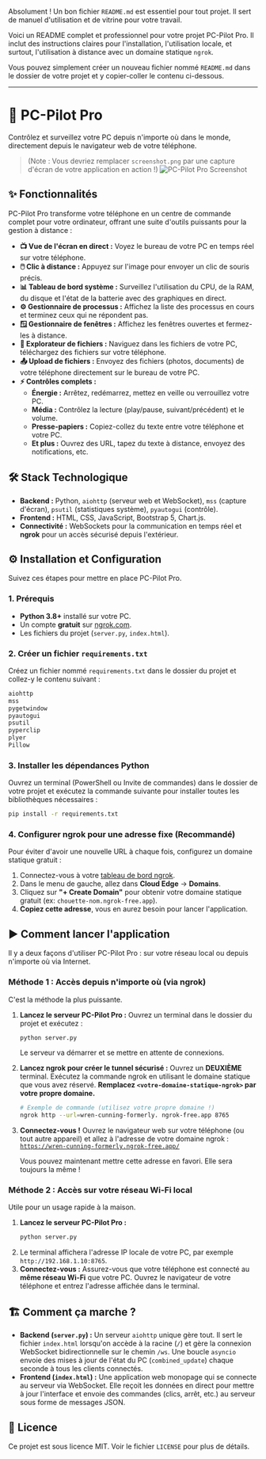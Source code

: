 Absolument ! Un bon fichier `README.md` est essentiel pour tout projet. Il sert de manuel d'utilisation et de vitrine pour votre travail.

Voici un README complet et professionnel pour votre projet PC-Pilot Pro. Il inclut des instructions claires pour l'installation, l'utilisation locale, et surtout, l'utilisation à distance avec un domaine statique `ngrok`.

Vous pouvez simplement créer un nouveau fichier nommé `README.md` dans le dossier de votre projet et y copier-coller le contenu ci-dessous.

---

# 🚀 PC-Pilot Pro

Contrôlez et surveillez votre PC depuis n'importe où dans le monde, directement depuis le navigateur web de votre téléphone.

> (Note : Vous devriez remplacer `screenshot.png` par une capture d'écran de votre application en action !)
![PC-Pilot Pro Screenshot](screenshot.png)

## ✨ Fonctionnalités

PC-Pilot Pro transforme votre téléphone en un centre de commande complet pour votre ordinateur, offrant une suite d'outils puissants pour la gestion à distance :

*   **📺 Vue de l'écran en direct :** Voyez le bureau de votre PC en temps réel sur votre téléphone.
*   **🖱️ Clic à distance :** Appuyez sur l'image pour envoyer un clic de souris précis.
*   **📊 Tableau de bord système :** Surveillez l'utilisation du CPU, de la RAM, du disque et l'état de la batterie avec des graphiques en direct.
*   **⚙️ Gestionnaire de processus :** Affichez la liste des processus en cours et terminez ceux qui ne répondent pas.
*   **🪟 Gestionnaire de fenêtres :** Affichez les fenêtres ouvertes et fermez-les à distance.
*   **📁 Explorateur de fichiers :** Naviguez dans les fichiers de votre PC, téléchargez des fichiers sur votre téléphone.
*   **📤 Upload de fichiers :** Envoyez des fichiers (photos, documents) de votre téléphone directement sur le bureau de votre PC.
*   **⚡ Contrôles complets :**
    *   **Énergie :** Arrêtez, redémarrez, mettez en veille ou verrouillez votre PC.
    *   **Média :** Contrôlez la lecture (play/pause, suivant/précédent) et le volume.
    *   **Presse-papiers :** Copiez-collez du texte entre votre téléphone et votre PC.
    *   **Et plus :** Ouvrez des URL, tapez du texte à distance, envoyez des notifications, etc.

## 🛠️ Stack Technologique

*   **Backend :** Python, `aiohttp` (serveur web et WebSocket), `mss` (capture d'écran), `psutil` (statistiques système), `pyautogui` (contrôle).
*   **Frontend :** HTML, CSS, JavaScript, Bootstrap 5, Chart.js.
*   **Connectivité :** WebSockets pour la communication en temps réel et **ngrok** pour un accès sécurisé depuis l'extérieur.

## ⚙️ Installation et Configuration

Suivez ces étapes pour mettre en place PC-Pilot Pro.

### 1. Prérequis

*   **Python 3.8+** installé sur votre PC.
*   Un compte **gratuit** sur [ngrok.com](https://ngrok.com).
*   Les fichiers du projet (`server.py`, `index.html`).

### 2. Créer un fichier `requirements.txt`

Créez un fichier nommé `requirements.txt` dans le dossier du projet et collez-y le contenu suivant :

```txt
aiohttp
mss
pygetwindow
pyautogui
psutil
pyperclip
plyer
Pillow
```

### 3. Installer les dépendances Python

Ouvrez un terminal (PowerShell ou Invite de commandes) dans le dossier de votre projet et exécutez la commande suivante pour installer toutes les bibliothèques nécessaires :

```bash
pip install -r requirements.txt
```

### 4. Configurer ngrok pour une adresse fixe (Recommandé)

Pour éviter d'avoir une nouvelle URL à chaque fois, configurez un domaine statique gratuit :
1.  Connectez-vous à votre [tableau de bord ngrok](https://dashboard.ngrok.com/).
2.  Dans le menu de gauche, allez dans **Cloud Edge** -> **Domains**.
3.  Cliquez sur **"+ Create Domain"** pour obtenir votre domaine statique gratuit (ex: `chouette-nom.ngrok-free.app`).
4.  **Copiez cette adresse**, vous en aurez besoin pour lancer l'application.

## ▶️ Comment lancer l'application

Il y a deux façons d'utiliser PC-Pilot Pro : sur votre réseau local ou depuis n'importe où via Internet.

### Méthode 1 : Accès depuis n'importe où (via ngrok)

C'est la méthode la plus puissante.

1.  **Lancez le serveur PC-Pilot Pro :**
    Ouvrez un terminal dans le dossier du projet et exécutez :
    ```bash
    python server.py
    ```
    Le serveur va démarrer et se mettre en attente de connexions.

2.  **Lancez ngrok pour créer le tunnel sécurisé :**
    Ouvrez un **DEUXIÈME** terminal. Exécutez la commande ngrok en utilisant le domaine statique que vous avez réservé. **Remplacez `<votre-domaine-statique-ngrok>` par votre propre domaine.**

    ```bash
    # Exemple de commande (utilisez votre propre domaine !)
    ngrok http --url=wren-cunning-formerly. ngrok-free.app 8765

    ```

3.  **Connectez-vous !**
    Ouvrez le navigateur web sur votre téléphone (ou tout autre appareil) et allez à l'adresse de votre domaine ngrok :
    [`https://wren-cunning-formerly.ngrok-free.app/`](https://wren-cunning-formerly.ngrok-free.app/)

    Vous pouvez maintenant mettre cette adresse en favori. Elle sera toujours la même !

### Méthode 2 : Accès sur votre réseau Wi-Fi local

Utile pour un usage rapide à la maison.

1.  **Lancez le serveur PC-Pilot Pro :**
    ```bash
    python server.py
    ```
2.  Le terminal affichera l'adresse IP locale de votre PC, par exemple `http://192.168.1.10:8765`.
3.  **Connectez-vous :**
    Assurez-vous que votre téléphone est connecté au **même réseau Wi-Fi** que votre PC. Ouvrez le navigateur de votre téléphone et entrez l'adresse affichée dans le terminal.

## 🏗️ Comment ça marche ?

*   **Backend (`server.py`) :** Un serveur `aiohttp` unique gère tout. Il sert le fichier `index.html` lorsqu'on accède à la racine (`/`) et gère la connexion WebSocket bidirectionnelle sur le chemin `/ws`. Une boucle `asyncio` envoie des mises à jour de l'état du PC (`combined_update`) chaque seconde à tous les clients connectés.
*   **Frontend (`index.html`) :** Une application web monopage qui se connecte au serveur via WebSocket. Elle reçoit les données en direct pour mettre à jour l'interface et envoie des commandes (clics, arrêt, etc.) au serveur sous forme de messages JSON.

## 📄 Licence

Ce projet est sous licence MIT. Voir le fichier `LICENSE` pour plus de détails.
